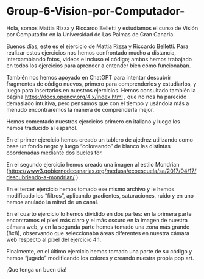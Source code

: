 # Group-6-Vision-por-Computador-
Hola, somos Mattia Rizza y Riccardo Belletti y estudiamos el curso de Visión por Computador en la Universidad de Las Palmas de Gran Canaria.

Buenos días, este es el ejercicio de Mattia Rizza y Riccardo Belletti. Para realizar estos ejercicios nos hemos confrontado mucho a distancia, intercambiando fotos, videos e incluso el código; ambos hemos trabajado en todos los ejercicios para aprender a entender bien cómo funcionaban.

También nos hemos apoyado en ChatGPT para intentar descubrir fragmentos de código nuevos, primero para comprenderlos y estudiarlos, y luego para insertarlos en nuestros ejercicios.
Hemos consultado también la página https://docs.opencv.org/4.x/index.html
, que no nos ha parecido demasiado intuitiva, pero pensamos que con el tiempo y usándola más a menudo encontraremos la manera de comprenderla mejor.

Hemos comentado nuestros ejercicios primero en italiano y luego los hemos traducido al español.

En el primer ejercicio hemos creado un tablero de ajedrez utilizando como base un fondo negro y luego “coloreando” de blanco las distintas coordenadas mediante dos bucles for.

En el segundo ejercicio hemos creado una imagen al estilo Mondrian (https://www3.gobiernodecanarias.org/medusa/ecoescuela/sa/2017/04/17/descubriendo-a-mondrian/
).

En el tercer ejercicio hemos tomado ese mismo archivo y le hemos modificado los “filtros”, aplicando gradientes, saturaciones, ruido y en uno hemos anulado la mitad de un canal.

En el cuarto ejercicio lo hemos dividido en dos partes: en la primera parte encontramos el píxel más claro y el más oscuro en la imagen de nuestra cámara web, y en la segunda parte hemos tomado una zona más grande (8x8), observando que seleccionaba áreas diferentes en nuestra cámara web respecto al píxel del ejercicio 4.1.

Finalmente, en el último ejercicio hemos tomado una parte de su código y hemos “jugado” modificando los colores y creando nuestra propia pop art.

¡Que tenga un buen día!
